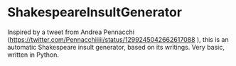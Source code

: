 # ShakespeareInsultGenerator

Inspired by a tweet from Andrea Pennacchi (https://twitter.com/Pennacchiiiii/status/1299245042662617088
), this is an automatic Shakespeare insult generator, based on its writings.
Very basic, written in Python.
